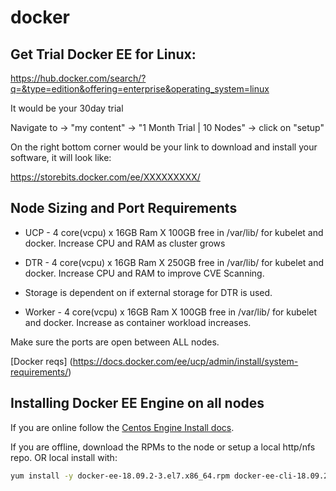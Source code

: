 # docker

## Get Trial Docker EE for Linux:

https://hub.docker.com/search/?q=&type=edition&offering=enterprise&operating_system=linux

It would be your 30day trial


Navigate to <your user name> -> "my content" -> "1 Month Trial | 10 Nodes" -> click on "setup"

On the right bottom corner would be your link to download and install your software, it will look like:

https://storebits.docker.com/ee/XXXXXXXXX/<sub-XXXXXXXXXXXXXXXXXXXXXXXXXX>
    

## Node Sizing and Port Requirements

* UCP - 4 core(vcpu) x 16GB Ram X 100GB free in /var/lib/ for kubelet and docker. Increase CPU and RAM as cluster grows

* DTR - 4 core(vcpu) x 16GB Ram X 250GB free in /var/lib/ for kubelet and docker. Increase CPU and RAM to improve CVE Scanning.

* Storage is dependent on if external storage for DTR is used.

* Worker - 4 core(vcpu) x 16GB Ram X 100GB free in /var/lib/ for kubelet and docker. Increase as container workload increases.

Make sure the ports are open between ALL nodes.

[Docker reqs] (https://docs.docker.com/ee/ucp/admin/install/system-requirements/)

## Installing Docker EE Engine on all nodes

If you are online follow the [Centos Engine Install docs](https://docs.docker.com/install/linux/docker-ee/centos/#set-up-the-repository).

If you are offline, download the RPMs to the node or setup a local http/nfs repo. OR local install with:

```bash
yum install -y docker-ee-18.09.2-3.el7.x86_64.rpm docker-ee-cli-18.09.2-3.el7.x86_64.rpm containerd.io-1.2.2-3.3.el7.x86_64.rpm
```

